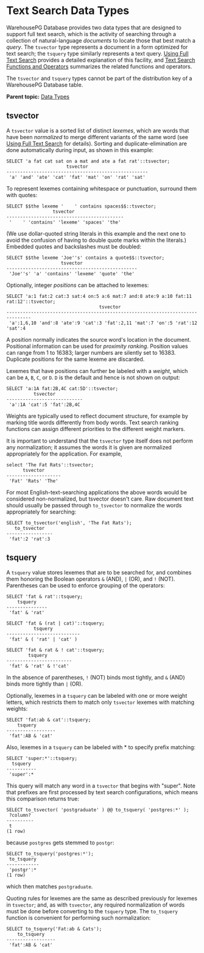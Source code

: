 # Text Search Data Types 

WarehousePG Database provides two data types that are designed to support full text search, which is the activity of searching through a collection of natural-language *documents* to locate those that best match a *query*. The `tsvector` type represents a document in a form optimized for text search; the `tsquery` type similarly represents a text query. [Using Full Text Search](../admin_guide/textsearch/full-text-search.html) provides a detailed explanation of this facility, and [Text Search Functions and Operators](function-summary.html) summarizes the related functions and operators.

The `tsvector` and `tsquery` types cannot be part of the distribution key of a WarehousePG Database table.

**Parent topic:** [Data Types](data_types.html)

## <a id="topic_mzv_44c_qfb"></a>tsvector 

A `tsvector` value is a sorted list of distinct *lexemes*, which are words that have been *normalized* to merge different variants of the same word \(see [Using Full Text Search](../admin_guide/textsearch/full-text-search.html) for details\). Sorting and duplicate-elimination are done automatically during input, as shown in this example:

```
SELECT 'a fat cat sat on a mat and ate a fat rat'::tsvector;
                      tsvector
----------------------------------------------------
 'a' 'and' 'ate' 'cat' 'fat' 'mat' 'on' 'rat' 'sat'
```

To represent lexemes containing whitespace or punctuation, surround them with quotes:

```
SELECT $$the lexeme '    ' contains spaces$$::tsvector;
                 tsvector                  
-------------------------------------------
 '    ' 'contains' 'lexeme' 'spaces' 'the'
```

\(We use dollar-quoted string literals in this example and the next one to avoid the confusion of having to double quote marks within the literals.\) Embedded quotes and backslashes must be doubled:

```
SELECT $$the lexeme 'Joe''s' contains a quote$$::tsvector;
                    tsvector                    
------------------------------------------------
 'Joe''s' 'a' 'contains' 'lexeme' 'quote' 'the'
```

Optionally, integer *positions* can be attached to lexemes:

```
SELECT 'a:1 fat:2 cat:3 sat:4 on:5 a:6 mat:7 and:8 ate:9 a:10 fat:11 rat:12'::tsvector;
                                  tsvector
-------------------------------------------------------------------------------
 'a':1,6,10 'and':8 'ate':9 'cat':3 'fat':2,11 'mat':7 'on':5 'rat':12 'sat':4
```

A position normally indicates the source word's location in the document. Positional information can be used for *proximity ranking*. Position values can range from 1 to 16383; larger numbers are silently set to 16383. Duplicate positions for the same lexeme are discarded.

Lexemes that have positions can further be labeled with a *weight*, which can be `A`, `B`, `C`, or `D`. `D` is the default and hence is not shown on output:

```
SELECT 'a:1A fat:2B,4C cat:5D'::tsvector;
          tsvector          
----------------------------
 'a':1A 'cat':5 'fat':2B,4C
```

Weights are typically used to reflect document structure, for example by marking title words differently from body words. Text search ranking functions can assign different priorities to the different weight markers.

It is important to understand that the `tsvector` type itself does not perform any normalization; it assumes the words it is given are normalized appropriately for the application. For example,

```
select 'The Fat Rats'::tsvector;
      tsvector      
--------------------
 'Fat' 'Rats' 'The'
```

For most English-text-searching applications the above words would be considered non-normalized, but tsvector doesn't care. Raw document text should usually be passed through `to_tsvector` to normalize the words appropriately for searching:

```
SELECT to_tsvector('english', 'The Fat Rats');
   to_tsvector   
-----------------
 'fat':2 'rat':3
```

## <a id="topic_w2h_p4c_qfb"></a>tsquery 

A `tsquery` value stores lexemes that are to be searched for, and combines them honoring the Boolean operators `&` \(AND\), `|` \(OR\), and `!` \(NOT\). Parentheses can be used to enforce grouping of the operators:

```
SELECT 'fat & rat'::tsquery;
    tsquery    
---------------
 'fat' & 'rat'

SELECT 'fat & (rat | cat)'::tsquery;
          tsquery          
---------------------------
 'fat' & ( 'rat' | 'cat' )

SELECT 'fat & rat & ! cat'::tsquery;
        tsquery         
------------------------
 'fat' & 'rat' & !'cat'
```

In the absence of parentheses, `!` \(NOT\) binds most tightly, and `&` \(AND\) binds more tightly than `|` \(OR\).

Optionally, lexemes in a `tsquery` can be labeled with one or more weight letters, which restricts them to match only `tsvector` lexemes with matching weights:

```
SELECT 'fat:ab & cat'::tsquery;
    tsquery
------------------
 'fat':AB & 'cat'
```

Also, lexemes in a `tsquery` can be labeled with \* to specify prefix matching:

```
SELECT 'super:*'::tsquery;
  tsquery  
-----------
 'super':*
```

This query will match any word in a `tsvector` that begins with "super". Note that prefixes are first processed by text search configurations, which means this comparison returns true:

```
SELECT to_tsvector( 'postgraduate' ) @@ to_tsquery( 'postgres:*' );
 ?column? 
----------
 t
(1 row)
```

because `postgres` gets stemmed to `postgr`:

```
SELECT to_tsquery('postgres:*');
 to_tsquery 
------------
 'postgr':*
(1 row)
```

which then matches `postgraduate`.

Quoting rules for lexemes are the same as described previously for lexemes in `tsvector`; and, as with `tsvector`, any required normalization of words must be done before converting to the `tsquery` type. The `to_tsquery` function is convenient for performing such normalization:

```
SELECT to_tsquery('Fat:ab & Cats');
    to_tsquery    
------------------
 'fat':AB & 'cat'
```

